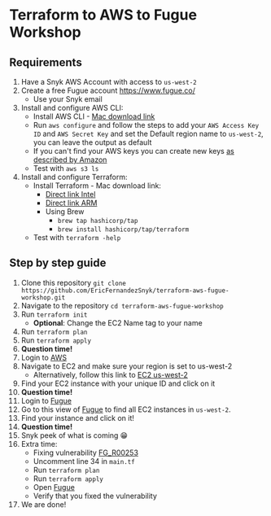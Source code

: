 # Terraform to AWS to Fugue Workshop

## Requirements

1. Have a Snyk AWS Account with access to ```us-west-2```
2. Create a free Fugue account <https://www.fugue.co/>
    - Use your Snyk email
3. Install and configure AWS CLI:
    - Install AWS CLI - [Mac download link](https://awscli.amazonaws.com/AWSCLIV2.pkg)
    - Run ```aws configure``` and follow the steps to add your ```AWS Access Key ID``` and ```AWS Secret Key``` and set the Default region name to ```us-west-2```, you can leave the output as default
    - If you can't find your AWS keys you can create new keys [as described by Amazon](https://docs.aws.amazon.com/cli/latest/userguide/getting-started-prereqs.html)
    - Test with ```aws s3 ls```
4. Install and configure Terraform:
    - Install Terraform - Mac download link:
        - [Direct link Intel](https://releases.hashicorp.com/terraform/1.2.3/terraform_1.2.3_darwin_amd64.zip)
        - [Direct link ARM](https://releases.hashicorp.com/terraform/1.2.4/terraform_1.2.4_darwin_arm64.zip)
        - Using Brew
            - ```brew tap hashicorp/tap```
            - ```brew install hashicorp/tap/terraform```
    - Test with ```terraform -help```

## Step by step guide

1. Clone this repository ```git clone https://github.com/EricFernandezSnyk/terraform-aws-fugue-workshop.git```
2. Navigate to the repository ```cd terraform-aws-fugue-workshop```
3. Run ```terraform init```
    - **Optional**: Change the EC2 Name tag to your name
4. Run ```terraform plan```
5. Run ```terraform apply```
6. **Question time!**
7. Login to [AWS](https://aws.amazon.com/console/)
8. Navigate to EC2 and make sure your region is set to us-west-2
    - Alternatively, follow this link to [EC2 us-west-2](https://us-west-2.console.aws.amazon.com/ec2/v2/home?region=us-west-2#Instances:instanceState=running)
9. Find your EC2 instance with your unique ID and click on it
10. **Question time!**
11. Login to [Fugue](https://www.fugue.co)
12. Go to this view of [Fugue](https://riskmanager.fugue.co/environments/ae93aed4-06b3-4268-943f-e047994b1beb/compliance/resources?query=%5B%22resource_types%3AAWS.EC2.Instance%22%2C%22regions%3Aus-west-2%22%5D) to find all EC2 instances in ```us-west-2```. 
13. Find your instance and click on it!
14. **Question time!**
15. Snyk peek of what is coming :grin:
16. Extra time:
    - Fixing vulnerability [FG_R00253](https://riskmanager.fugue.co/rules/rules/list?query=%5B%22id%3AFG_R00253%22%5D)
    - Uncomment line 34 in ```main.tf```
    - Run ```terraform plan```
    - Run ```terraform apply```
    - Open [Fugue](https://riskmanager.fugue.co/environments/ae93aed4-06b3-4268-943f-e047994b1beb/compliance/resources?query=%5B%22resource_types%3AAWS.EC2.Instance%22%2C%22regions%3Aus-west-2%22%5D)
    - Verify that you fixed the vulnerability
17. We are done!
